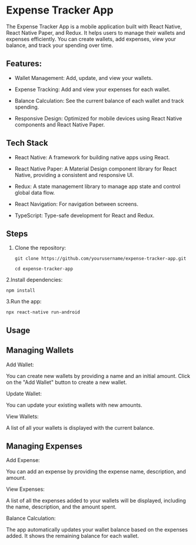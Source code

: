 # Expense Tracker App

The Expense Tracker App is a mobile application built with React Native, React Native Paper, and Redux. It helps users to manage their wallets and expenses efficiently. You can create wallets, add expenses, view your balance, and track your spending over time.

## Features:

* Wallet Management: Add, update, and view your wallets.

* Expense Tracking: Add and view your expenses for each wallet.

* Balance Calculation: See the current balance of each wallet and track spending.

* Responsive Design: Optimized for mobile devices using React Native components and React Native Paper.

## Tech Stack

* React Native: A framework for building native apps using React.

* React Native Paper: A Material Design component library for React Native, providing a consistent and responsive UI.

* Redux: A state management library to manage app state and control global data flow.

* React Navigation: For navigation between screens.

* TypeScript: Type-safe development for React and Redux.


## Steps

1. Clone the repository:


   `git clone https://github.com/yourusername/expense-tracker-app.git`

   `cd expense-tracker-app`

2.Install dependencies:

`npm install`

3.Run the app:

`npx react-native run-android`


## Usage

## Managing Wallets

Add Wallet:

You can create new wallets by providing a name and an initial amount.
Click on the "Add Wallet" button to create a new wallet.

Update Wallet:

You can update your existing wallets with new amounts.

View Wallets:

A list of all your wallets is displayed with the current balance.

## Managing Expenses

Add Expense:

You can add an expense by providing the expense name, description, and amount.

View Expenses:

A list of all the expenses added to your wallets will be displayed, including the name, description, and the amount spent.

Balance Calculation:

The app automatically updates your wallet balance based on the expenses added. It shows the remaining balance for each wallet.


